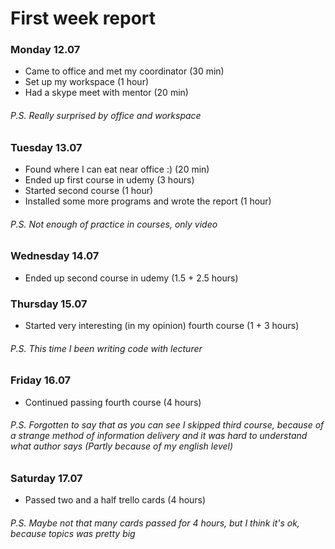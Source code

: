 # First week report

### Monday 12.07

- Came to office and met my coordinator (30 min)
- Set up my workspace (1 hour)
- Had a skype meet with mentor (20 min)
###### P.S. Really surprised by office and workspace

### Tuesday 13.07

- Found where I can eat near office :) (20 min)
- Ended up first course in udemy (3 hours)
- Started second course (1 hour)
- Installed some more programs and wrote the report (1 hour)
###### P.S. Not enough of practice in courses, only video

### Wednesday 14.07

- Ended up second course in udemy (1.5 + 2.5 hours)

### Thursday 15.07

- Started very interesting (in my opinion) fourth course (1 + 3 hours)

###### P.S. This time I been writing code with lecturer

### Friday 16.07

- Continued passing fourth course (4 hours)

###### P.S. Forgotten to say that as you can see I skipped third course, because of a strange method of information delivery and it was hard to understand what author says (Partly because of my english level)

### Saturday 17.07

- Passed two and a half trello cards (4 hours)

###### P.S. Maybe not that many cards passed for 4 hours, but I think it's ok, because topics was pretty big 